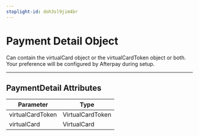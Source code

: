 ```yaml
---
stoplight-id: doh3sl9jim4br
---
```


# Payment Detail Object

Can contain the virtualCard object or the virtualCardToken object or both. Your preference will be configured by Afterpay during setup.

--- 

## PaymentDetail Attributes

| Parameter        | Type             | 
|------------------|------------------|
| virtualCardToken | VirtualCardToken |             
| virtualCard      | VirtualCard      |             
